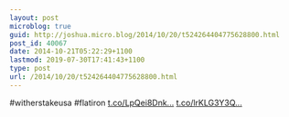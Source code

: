 ```yaml
---
layout: post
microblog: true
guid: http://joshua.micro.blog/2014/10/20/t524264404775628800.html
post_id: 40067
date: 2014-10-21T05:22:29+1100
lastmod: 2019-07-30T17:41:43+1100
type: post
url: /2014/10/20/t524264404775628800.html
---
```

#witherstakeusa #flatiron [t.co/LpQei8Dnk...](http://t.co/LpQei8Dnk7) [t.co/lrKLG3Y3Q...](http://t.co/lrKLG3Y3Qp)
